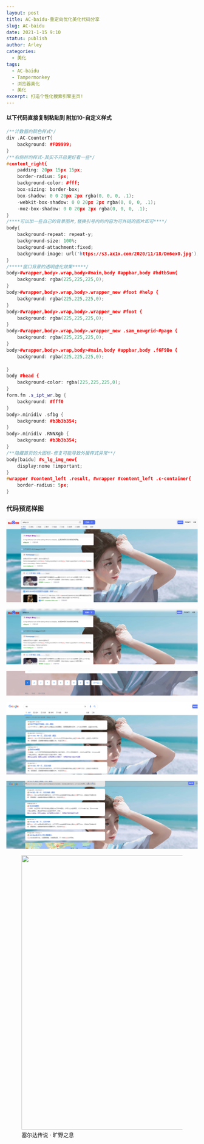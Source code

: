 ```yaml
---
layout: post
title: AC-baidu-重定向优化美化代码分享
slug: AC-baidu
date: 2021-1-15 9:10
status: publish
author: Arley
categories: 
  - 美化
tags: 
  - AC-baidu
  - Tampermonkey
  - 浏览器美化
  - 美化
excerpt: 打造个性化搜索引擎主页!
---
```


#### 以下代码直接复制粘贴到 附加10-自定义样式

```cpp
/**计数器的颜色样式*/
div .AC-CounterT{
    background: #FD9999;
}
/**右侧栏的样式-其实不开启更好看一些*/
#content_right{
    padding: 20px 15px 15px;
    border-radius: 5px;
    background-color: #fff;
    box-sizing: border-box;
    box-shadow: 0 0 20px 2px rgba(0, 0, 0, .1);
    -webkit-box-shadow: 0 0 20px 2px rgba(0, 0, 0, .1);
    -moz-box-shadow: 0 0 20px 2px rgba(0, 0, 0, .1);
}
/****可以加一些自己的背景图片,替换引号内的内容为可外链的图片即可****/
body{
    background-repeat: repeat-y;
    background-size: 100%;
    background-attachment:fixed;
    background-image: url('https://s3.ax1x.com/2020/11/18/Dm6ex0.jpg');
}
/*****窗口背景的透明虚化效果*****/
body>#wrapper,body>.wrap,body>#main,body #appbar,body #hdtbSum{
    background: rgba(225,225,225,0);
}
body>#wrapper,body>.wrap,body>.wrapper_new #foot #help {
    background: rgba(225,225,225,0);
}
body>#wrapper,body>.wrap,body>.wrapper_new #foot {
    background: rgba(225,225,225,0);
}
body>#wrapper,body>.wrap,body>.wrapper_new .sam_newgrid~#page {
    background: rgba(225,225,225,0);
}
body>#wrapper,body>.wrap,body>#main,body #appbar,body .f6F9Be {
    background: rgba(225,225,225,0);

}
body #head {
    background-color: rgba(225,225,225,0);
}
form.fm .s_ipt_wr.bg {
    background: #fff0
}
body>.minidiv .sfbg {
    background: #b3b3b354;
}
body>.minidiv .RNNXgb {
    background: #b3b3b354;
}
/**隐藏首页的大图标-修复可能导致外援样式异常**/
body[baidu] #s_lg_img_new{
    display:none !important;
}
#wrapper #content_left .result, #wrapper #content_left .c-container{
    border-radius: 5px;
}
```
### 代码预览样图

![baidu1](./images/baidu1.png)

![baidu2](./images/baidu2.png)

![baidu3](./images/baidu3.png)

![google1.png](./images/google1.png)

![google2.png](./images/google2.png)

<figure class="pswp-item" style="flex: 88.88888888888889" data-pswp-pid="1"><img loading="lazy" width="1280" height="720" src="https://static.imalan.cn/file/image/post/breath-of-the-wild.jpg"><figcaption>塞尔达传说 · 旷野之息</figcaption></figure>
